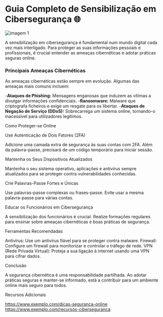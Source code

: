 # Guia Completo de Sensibilização em Cibersegurança :globe_with_meridians:

![imagem 1](https://www.fccn.pt/media/2021/10/shutterstock_1931787956-1024x617.jpg)

A sensibilização em cibersegurança é fundamental num mundo digital cada vez mais interligado. Para proteger as suas informações pessoais e profissionais, é crucial entender as ameaças cibernéticas e adotar práticas seguras online.

### Principais Ameaças Cibernéticas

As ameaças cibernéticas estão sempre em evolução. Algumas das ameaças mais comuns incluem:

-**Ataques de Phishing:** Mensagens enganosas que induzem as vítimas a divulgar informações confidenciais.
-**Ransomware:** Malware que criptografa ficheiros e exige um resgate para os libertar.
-**Ataques de Negação de Serviço (DDoS):** Sobrecarrega um sistema online, tornando-o inacessível para utilizadores legítimos.

Como Proteger-se Online

Use Autenticação de Dois Fatores (2FA)

Adicione uma camada extra de segurança às suas contas com 2FA. Além da palavra-passe, precisará de um código temporário para iniciar sessão.

Mantenha os Seus Dispositivos Atualizados

Mantenha o seu sistema operativo, aplicações e antivírus sempre atualizados para se proteger contra vulnerabilidades conhecidas.

Crie Palavras-Passe Fortes e Únicas

Use palavras-passe complexas ou frases-passe. Evite usar a mesma palavra-passe para várias contas.

Educar os Funcionários em Cibersegurança

A sensibilização dos funcionários é crucial. Realize formações regulares para ensinar sobre ameaças cibernéticas e boas práticas de segurança.

Ferramentas Recomendadas

Antivírus: Use um antivírus fiável para se proteger contra malware. Firewall: Configure um firewall para monitorizar e controlar o tráfego de rede. VPN (Rede Privada Virtual): Proteja a sua ligação à internet usando uma VPN para cifrar dados.

Conclusão

A segurança cibernética é uma responsabilidade partilhada. Ao adotar práticas seguras e manter-se informado, está a contribuir para um ambiente online mais seguro para todos.

Recursos Adicionais

https://www.exemplo.com/dicas-seguranca-online
https://www.exemplo.com/recursos-ciberseguranca
